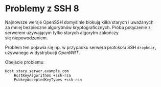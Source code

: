 # Problemy z SSH 8

Najnowsze wersje OpenSSH domyślnie blokują kilka starych i uważanych za mniej bezpieczne algorytmów kryptograficznych. Próba połączenie z serwerem używającym tylko starych algorytm zakończy się niepowodzeniem.

Problem ten pojawia się np. w przypadku serwera protokołu SSH `dropbear`, używanego w dystrybucji *OpenWRT*.

Obejście problemu:

```text
Host stary.serwer.example.com
    HostKeyAlgorithms +ssh-rsa
    PubkeyAcceptedKeyTypes +ssh-rsa
````
